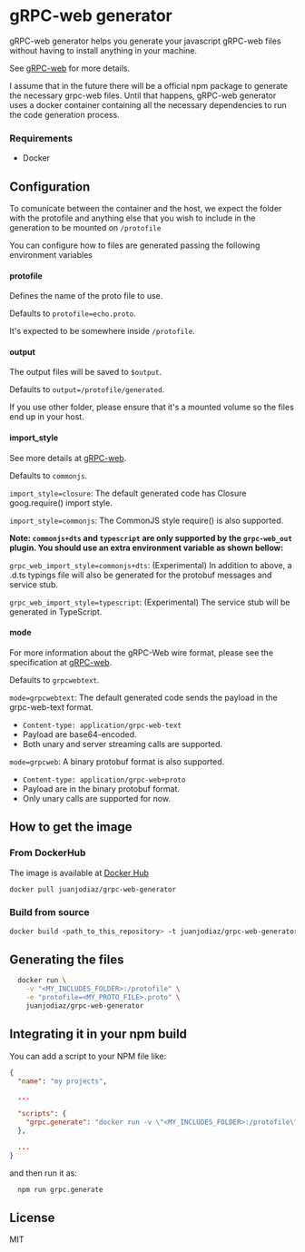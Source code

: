 # gRPC-web generator

gRPC-web generator helps you generate your javascript gRPC-web files without having to install anything in your machine.

See [gRPC-web](https://github.com/grpc/grpc-web) for more details.

I assume that in the future there will be a official npm package to generate the necessary grpc-web files. Until that happens, gRPC-web generator uses a docker container containing all the necessary dependencies to run the code generation process.

### Requirements

- Docker

## Configuration

To comunicate between the container and the host, we expect the folder with the protofile and anything else that you wish to include in the generation to be mounted on `/protofile`

You can configure how to files are generated passing the following environment variables

#### protofile

Defines the name of the proto file to use.

Defaults to `protofile=echo.proto`.

It's expected to be somewhere inside `/protofile`.

#### output

The output files will be saved to `$output`.

Defaults to `output=/protofile/generated`.

If you use other folder, please ensure that it's a mounted volume so the files end up in your host.

#### import_style

See more details at [gRPC-web](https://github.com/grpc/grpc-web).

Defaults to `commonjs`.

`import_style=closure`: The default generated code has Closure goog.require() import style.

`import_style=commonjs`: The CommonJS style require() is also supported.

**Note: `commonjs+dts` and `typescript` are only supported by the `grpc-web_out` plugin. You should use an extra environment variable as shown bellow:**

`grpc_web_import_style=commonjs+dts`: (Experimental) In addition to above, a .d.ts typings file will also be generated for the protobuf messages and service stub.

`grpc_web_import_style=typescript`: (Experimental) The service stub will be generated in TypeScript.

#### mode
For more information about the gRPC-Web wire format, please see the specification at [gRPC-web](https://github.com/grpc/grpc-web).

Defaults to `grpcwebtext`.

`mode=grpcwebtext`: The default generated code sends the payload in the grpc-web-text format.

- `Content-type: application/grpc-web-text`
- Payload are base64-encoded.
- Both unary and server streaming calls are supported.

`mode=grpcweb`: A binary protobuf format is also supported.

- `Content-type: application/grpc-web+proto`
- Payload are in the binary protobuf format.
- Only unary calls are supported for now.

## How to get the image

### From DockerHub

The image is available at [Docker Hub](https://hub.docker.com/r/juanjodiaz/grpc-web-generator/)

```sh
docker pull juanjodiaz/grpc-web-generator
```

### Build from source

```bash
docker build <path_to_this_repository> -t juanjodiaz/grpc-web-generator
```

## Generating the files

```bash
  docker run \
    -v "<MY_INCLUDES_FOLDER>:/protofile" \
    -e "protofile=<MY_PROTO_FILE>.proto" \
    juanjodiaz/grpc-web-generator
```

## Integrating it in your npm build

You can add a script to your NPM file like:
```json
{
  "name": "my projects",

  ...

  "scripts": {
    "grpc.generate": "docker run -v \"<MY_INCLUDES_FOLDER>:/protofile\" -e \"protofile=<MY_PROTO_FILE>.proto\" juanjodiaz/grpc-web-generator:1.0.1 "
  },

  ...
}

```

and then run it as:
```bash
  npm run grpc.generate
```

## License

MIT
